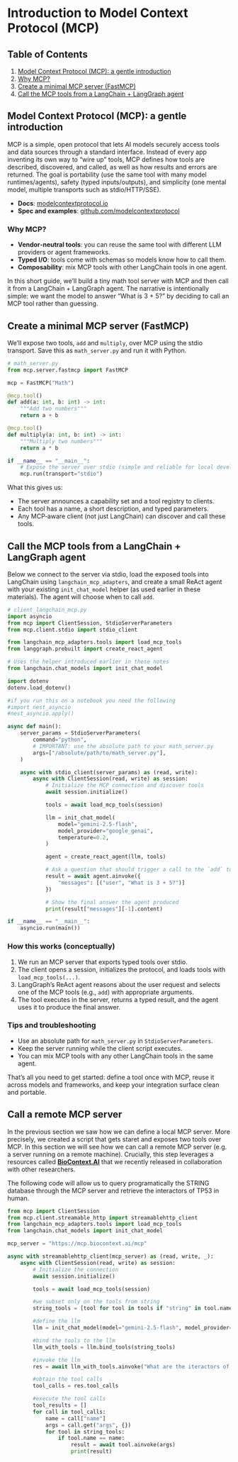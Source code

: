 # Introduction to Model Context Protocol (MCP)

## Table of Contents

1. [Model Context Protocol (MCP): a gentle introduction](#model-context-protocol-mcp-a-gentle-introduction)
2. [Why MCP?](#why-mcp)
3. [Create a minimal MCP server (FastMCP)](#create-a-minimal-mcp-server-fastmcp)
4. [Call the MCP tools from a LangChain + LangGraph agent](#call-the-mcp-tools-from-a-langchain--langgraph-agent)


## Model Context Protocol (MCP): a gentle introduction

MCP is a simple, open protocol that lets AI models securely access tools and data sources through a standard interface. Instead of every app inventing its own way to “wire up” tools, MCP defines how tools are described, discovered, and called, as well as how results and errors are returned. The goal is portability (use the same tool with many model runtimes/agents), safety (typed inputs/outputs), and simplicity (one mental model, multiple transports such as stdio/HTTP/SSE).

- **Docs**: [modelcontextprotocol.io](https://modelcontextprotocol.io)
- **Spec and examples**: [github.com/modelcontextprotocol](https://github.com/modelcontextprotocol)

### Why MCP?

- **Vendor‑neutral tools**: you can reuse the same tool with different LLM providers or agent frameworks.
- **Typed I/O**: tools come with schemas so models know how to call them.
- **Composability**: mix MCP tools with other LangChain tools in one agent.

In this short guide, we’ll build a tiny math tool server with MCP and then call it from a LangChain + LangGraph agent. The narrative is intentionally simple: we want the model to answer “What is 3 + 5?” by deciding to call an MCP tool rather than guessing.

## Create a minimal MCP server (FastMCP)

We’ll expose two tools, `add` and `multiply`, over MCP using the stdio transport. Save this as `math_server.py` and run it with Python.

```python
# math_server.py
from mcp.server.fastmcp import FastMCP

mcp = FastMCP("Math")

@mcp.tool()
def add(a: int, b: int) -> int:
    """Add two numbers"""
    return a + b

@mcp.tool()
def multiply(a: int, b: int) -> int:
    """Multiply two numbers"""
    return a * b

if __name__ == "__main__":
    # Expose the server over stdio (simple and reliable for local development)
    mcp.run(transport="stdio")
```

What this gives us:
- The server announces a capability set and a tool registry to clients.
- Each tool has a name, a short description, and typed parameters.
- Any MCP‑aware client (not just LangChain) can discover and call these tools.

## Call the MCP tools from a LangChain + LangGraph agent

Below we connect to the server via stdio, load the exposed tools into LangChain using `langchain_mcp_adapters`, and create a small ReAct agent with your existing `init_chat_model` helper (as used earlier in these materials). The agent will choose when to call `add`.

```python
# client_langchain_mcp.py
import asyncio
from mcp import ClientSession, StdioServerParameters
from mcp.client.stdio import stdio_client

from langchain_mcp_adapters.tools import load_mcp_tools
from langgraph.prebuilt import create_react_agent

# Uses the helper introduced earlier in these notes
from langchain.chat_models import init_chat_model

import dotenv
dotenv.load_dotenv()

#if you run this on a notebook you need the following
#import nest_asyncio
#nest_asyncio.apply()

async def main():
    server_params = StdioServerParameters(
        command="python",
        # IMPORTANT: use the absolute path to your math_server.py
        args=["/absolute/path/to/math_server.py"],
    )

    async with stdio_client(server_params) as (read, write):
        async with ClientSession(read, write) as session:
            # Initialize the MCP connection and discover tools
            await session.initialize()

            tools = await load_mcp_tools(session)

            llm = init_chat_model(
                model="gemini-2.5-flash",
                model_provider="google_genai",
                temperature=0.2,
            )

            agent = create_react_agent(llm, tools)

            # Ask a question that should trigger a call to the `add` tool
            result = await agent.ainvoke({
                "messages": [("user", "What is 3 + 5?")]
            })

            # Show the final answer the agent produced
            print(result["messages"][-1].content)

if __name__ == "__main__":
    asyncio.run(main())
```

### How this works (conceptually)

1. We run an MCP server that exports typed tools over stdio.
2. The client opens a session, initializes the protocol, and loads tools with `load_mcp_tools(...)`.
3. LangGraph’s ReAct agent reasons about the user request and selects one of the MCP tools (e.g., `add`) with appropriate arguments.
4. The tool executes in the server, returns a typed result, and the agent uses it to produce the final answer.

### Tips and troubleshooting

- Use an absolute path for `math_server.py` in `StdioServerParameters`.
- Keep the server running while the client script executes.
- You can mix MCP tools with any other LangChain tools in the same agent.

That’s all you need to get started: define a tool once with MCP, reuse it across models and frameworks, and keep your integration surface clean and portable.

## Call a remote MCP server

In the previous section we saw how we can define a local MCP server. More precisely, we created a script that gets staret and exposes two tools over MCP. In this section we will see how we can call a remote MCP server (e.g. a server running on a remote machine). Crucially, this step leverages a resources called **[BioContext.AI](https://biocontext.ai)** that we recently released in collaboration with other researchers.

The following code will allow us to query programatically the STRING database through the MCP server and retrieve the interactors of TP53 in human.

```python
from mcp import ClientSession
from mcp.client.streamable_http import streamablehttp_client
from langchain_mcp_adapters.tools import load_mcp_tools
from langchain.chat_models import init_chat_model

mcp_server = "https://mcp.biocontext.ai/mcp"

async with streamablehttp_client(mcp_server) as (read, write, _):
    async with ClientSession(read, write) as session:
        # Initialize the connection
        await session.initialize()

        tools = await load_mcp_tools(session)

        #we subset only on the tools from string
        string_tools = [tool for tool in tools if "string" in tool.name]

        #define the llm
        llm = init_chat_model(model="gemini-2.5-flash", model_provider="google_genai")

        #bind the tools to the llm
        llm_with_tools = llm.bind_tools(string_tools)

        #invoke the llm
        res = await llm_with_tools.ainvoke("What are the iteractors of TP53 in human?")

        #obtain the tool calls
        tool_calls = res.tool_calls

        #execute the tool calls
        tool_results = []
        for call in tool_calls:
            name = call["name"]
            args = call.get("args", {})
            for tool in string_tools:
                if tool.name == name:
                    result = await tool.ainvoke(args)
                    print(result)
```


